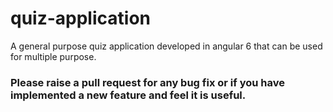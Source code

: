 # quiz-application

A general purpose quiz application developed in angular 6 that can be used for multiple purpose.


### Please raise a pull request for any bug fix or if you have implemented a new feature and feel it is useful.
